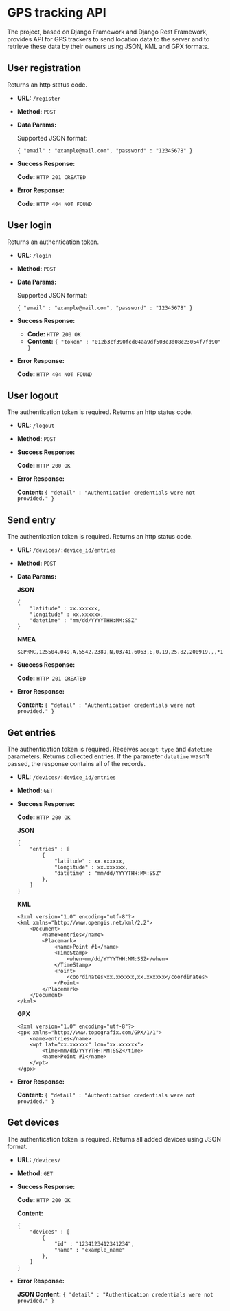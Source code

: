 # GPS tracking API

The project, based on Django Framework and Django Rest Framework, provides API for GPS trackers to send location data to the server and to retrieve these data by their owners using JSON, KML and GPX formats.

**User registration**
----
  Returns an http status code.

* **URL:** `/register`

* **Method:** `POST`
  
* **Data Params:**

  Supported JSON format:

  `{ "email" : "example@mail.com", "password" : "12345678" }`

* **Success Response:**

  **Code:** `HTTP 201 CREATED`
 
* **Error Response:**

  **Code:** `HTTP 404 NOT FOUND`

**User login**
----
  Returns an authentication token.

* **URL:** `/login`

* **Method:** `POST`
  
* **Data Params:**

  Supported JSON format:

  `{ "email" : "example@mail.com", "password" : "12345678" }`

* **Success Response:**

  * **Code:** `HTTP 200 OK`<br />
  * **Content:** `{ "token" : "012b3cf390fcd04aa9df503e3d08c23054f7fd90" }`
 
* **Error Response:**

  **Code:** `HTTP 404 NOT FOUND`

**User logout**
----
  The authentication token is required. Returns an http status code.

* **URL:** `/logout`

* **Method:** `POST`
  
* **Success Response:**

  **Code:** `HTTP 200 OK`
 
* **Error Response:**

  **Content:** `{ "detail" : "Authentication credentials were not provided." }`

**Send entry**
----
  The authentication token is required. Returns an http status code.

* **URL:** `/devices/:device_id/entries`

* **Method:** `POST`
  
* **Data Params:**

  **JSON**

  ```
  { 
      "latitude" : xx.xxxxxx, 
      "longitude" : xx.xxxxxx, 
      "datetime" : "mm/dd/YYYYTHH:MM:SSZ" 
  }
  ```
  
  **NMEA**
  
  ```
  $GPRMC,125504.049,A,5542.2389,N,03741.6063,E,0.19,25.82,200919,,,*17
  ```

* **Success Response:**

  **Code:** `HTTP 201 CREATED`
 
* **Error Response:**

  **Content:** `{ "detail" : "Authentication credentials were not provided." }`
  
**Get entries**
----
  The authentication token is required. Receives `accept-type` and `datetime` parameters. Returns collected entries. If the parameter `datetime` wasn't passed, the response contains all of the records.

* **URL:** `/devices/:device_id/entries`

* **Method:** `GET`

* **Success Response:**

  **Code:** `HTTP 200 OK`
  
  **JSON**
  
  ```
  { 
      "entries" : [ 
          { 
              "latitude" : xx.xxxxxx, 
              "longitude" : xx.xxxxxx, 
              "datetime" : "mm/dd/YYYYTHH:MM:SSZ" 
          }, 
      ]
  }
  ```
  
  **KML**
  
  ```
  <?xml version="1.0" encoding="utf-8"?>
  <kml xmlns="http://www.opengis.net/kml/2.2">
      <Document>
          <name>entries</name>
          <Placemark>
              <name>Point #1</name>
              <TimeStamp>
                  <when>mm/dd/YYYYTHH:MM:SSZ</when>
              </TimeStamp>
              <Point>
                  <coordinates>xx.xxxxxx,xx.xxxxxx</coordinates>
              </Point>
          </Placemark>
      </Document>
  </kml>
  ```
  
  **GPX**
  
  ```
  <?xml version="1.0" encoding="utf-8"?>
  <gpx xmlns="http://www.topografix.com/GPX/1/1">
      <name>entries</name>
      <wpt lat="xx.xxxxxx" lon="xx.xxxxxx">
          <time>mm/dd/YYYYTHH:MM:SSZ</time>
          <name>Point #1</name>
      </wpt>
  </gpx>
  ```
  
 
* **Error Response:**

  **Content:** `{ "detail" : "Authentication credentials were not provided." }`
  
**Get devices**
----
  The authentication token is required. Returns all added devices using JSON format.

* **URL:** `/devices/`

* **Method:** `GET`

* **Success Response:**

  **Code:** `HTTP 200 OK`
  
  **Content:** 
  
  ```
  { 
      "devices" : [ 
          { 
              "id" : "1234123412341234", 
              "name" : "example_name"
          }, 
      ]
  }
  ```
 
* **Error Response:**

  **JSON Content:** `{ "detail" : "Authentication credentials were not provided." }`
